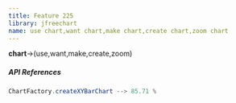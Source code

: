 ```yaml
---
title: Feature 225
library: jfreechart
name: use chart,want chart,make chart,create chart,zoom chart
---
```


**chart**->(use,want,make,create,zoom)

##### API References

```java
ChartFactory.createXYBarChart --> 85.71 %
```
